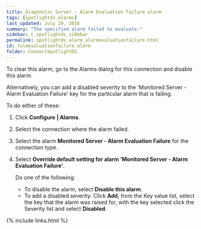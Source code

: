 ```yaml
---
title: ﻿Diagnostic Server - Alarm Evaluation Failure alarm
tags: [spotlightds_alarms]
last_updated: July 29, 2016
summary: "The specified alarm failed to evaluate."
sidebar: c_spotlightds_sidebar
permalink: spotlightds_alarm_alarmevaluationfailure.html
id: ruleevaluationfailure.alarm
folder: ConnectSpotlightDS
---
```




To clear this alarm, go to the Alarms dialog for this connection and disable this alarm.

Alternatively, you can add a disabled severity to the 'Monitored Server - Alarm Evaluation Failure' key for the particular alarm that is failing.

To do either of these:

1. Click **Configure \| Alarms**.
2. Select the connection where the alarm failed.
3. Select the alarm **Monitored Server - Alarm Evaluation Failure** for the connection type.
4. Select **Override default setting for alarm 'Monitored Server - Alarm Evaluation Failure'**.

    Do one of the following:

    * To disable the alarm, select **Disable this alarm**.
    * To add a disabled severity: Click **Add**, from the Key value list, select the key that the alarm was raised for, with the key selected click the Severity list and select **Disabled**.



{% include links.html %}
